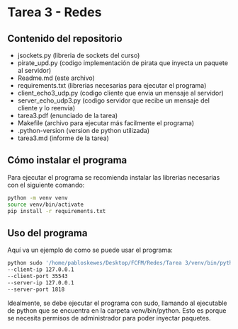 # Tarea 3 - Redes

## Contenido del repositorio

- jsockets.py (libreria de sockets del curso)
- pirate_upd.py (codigo implementación de pirata que inyecta un paquete al servidor)
- Readme.md (este archivo)
- requirements.txt (librerias necesarias para ejecutar el programa)
- client_echo3_udp.py (codigo cliente que envia un mensaje al servidor)
- server_echo_udp3.py (codigo servidor que recibe un mensaje del cliente y lo reenvia)
- tarea3.pdf (enunciado de la tarea)
- Makefile (archivo para ejecutar más facilmente el programa)
- .python-version (version de python utilizada)
- tarea3.md (informe de la tarea)


## Cómo instalar el programa

Para ejecutar el programa se recomienda instalar las librerias necesarias con el siguiente comando:

```bash
python -m venv venv
source venv/bin/activate
pip install -r requirements.txt
```

## Uso del programa

Aquí va un ejemplo de como se puede usar el programa:
    
```bash
python sudo '/home/pabloskewes/Desktop/FCFM/Redes/Tarea 3/venv/bin/python' pirate_udp.py 
--client-ip 127.0.0.1
--client-port 35543 
--server-ip 127.0.0.1
--server-port 1818
```

Idealmente, se debe ejecutar el programa con sudo, llamando al ejecutable de python que se encuentra en la carpeta venv/bin/python. Esto es porque se necesita permisos de administrador para poder inyectar paquetes.

